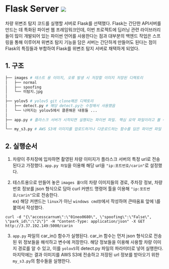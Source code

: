 # Flask Server <img src="https://img.shields.io/badge/-Flask-white?style=flat&logo=Flask&logoColor=black"/>
차량 위변조 탐지 코드를 실행할 서버로 Flask를 선택했다. Flask는 간단한 API서버를 만드는 데 특화된 파이썬 웹 프레임워크인데, 이번 프로젝트에 딥러닝 관련 라이브러리들이 많이 개발되어 있는 파이썬 언어를 사용한다는 점과 대부분의 백엔드 작업은 스프링을 통해 이루어져 위변조 탐지 기능을 담은 서버는 간단하게 만들어도 된다는 점이 Flask의 특징들과 부합하여 Flask를 위변조 탐지 서버로 채택하게 되었다.
## 1. 구조
```bash
├── images # 테스트 용 이미지, 오류 발생 시 저장할 이미지 저장된 디렉토리
│   ├── normal
│   ├── spoofing
│   └── 미탐지.jpg
│
├── yolov5 # yolov5 git clone해온 디렉토리
│   ├── detect.py # 해당 detect.py는 수정해서 사용했음
│   └── 나머지는 yolov5에서 클론해온 내용들 ...
│
├── app.py # 플라스크 서버가 시작되면 실행되는 파이썬 파일. 핵심 요약 파일이라고 볼 수 있다
│
└── my_s3.py # AWS S3에 이미지를 업로드하거나 다운로드하는 함수를 담은 파이썬 파일
``` 

## 2. 실행순서
1. 차량이 주차장에 입차하면 촬영된 차량 이미지가 플라스크 서버의 특정 url로 전송된다고 가정했다. `app.py 파일`을 이용해 해당 url을 `"ip:포트번호/carin"`로 설정했다.

2. 테스트용으로 만들어 놓은 `images 폴더`의 차량 이미지들의 경로, 주차장 정보, 차량 번호 정보를 json 형식으로 담아 curl 커맨드 명령어 툴을 이용해 `"ip:포트번호/carin"`으로 전송한다.     
ex) 해당 커맨드는 `linux`가 아닌 `windows cmd창`에서 작성하여 큰따움표 앞에 \를 붙여서 작성했다.
```
curl -d "{\"accesscarnum\":\"01neo0680\", \"spoofing\":\"False\",  \"park_id\":\"2\"}" -H "Content-Type: application/json" -X GET http://3.37.192.149:5000/carin
```

3. `app.py` 파일의 car_in() 함수가 실행된다. car_in 함수는 먼저 json 형식으로 전송된 위 정보들을 해석하고 변수에 저장한다. 해당 정보들을 이용해 사용할 차량 이미지 경로를 알 수 있고, 이를 `yolov5`의 detect.py 파일의 파라미터로 넣어 실행한다. 마지막에는 결과 이미지를 AWS S3에 전송하고 저장된 url 정보를 받아오기 위한 `my_s3.py`의 함수들을 실행한다. 
